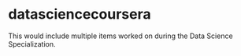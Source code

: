 # datasciencecoursera
This would include multiple items worked on during the Data Science Specialization.
